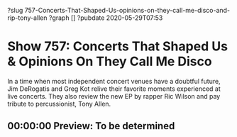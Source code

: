 ?slug 757-Concerts-That-Shaped-Us-opinions-on-they-call-me-disco-and-rip-tony-allen
?graph []
?pubdate 2020-05-29T07:53

# Show 757: Concerts That Shaped Us & Opinions On They Call Me Disco

In a time when most independent concert venues have a doubtful future, Jim DeRogatis and Greg Kot relive their favorite moments experienced at live concerts. They also review the new EP by rapper Ric Wilson and pay tribute to percussionist, Tony Allen.

## 00:00:00 Preview: To be determined